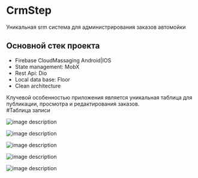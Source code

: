 # CrmStep

Уникальная srm система для администрирования заказов автомойки

## Основной стек проекта

- Firebase CloudMassaging Android|IOS
- State management: MobX
- Rest Api: Dio
- Local data base: Floor
- Clean architecture


 Клучевой особенностью приложения является уникальная таблица для публикации, просмотра и редактирования заказов.  
 #Таблица записи
 
![image description](https://firebasestorage.googleapis.com/v0/b/stepcarmobile-25a0a.appspot.com/o/files_readme%2Fphoto_2022-03-01_16-38-01.jpg?alt=media&token=781e5509-56d2-4300-9ee6-cb3a6ce72654)

![image description](https://firebasestorage.googleapis.com/v0/b/stepcarmobile-25a0a.appspot.com/o/files_readme%2Fphoto_2022-03-01_16-49-24.jpg?alt=media&token=521a136b-befd-4721-babe-096ae161847b)

![image description](https://firebasestorage.googleapis.com/v0/b/stepcarmobile-25a0a.appspot.com/o/files_readme%2Fphoto_2022-03-01_16-38-01.jpg?alt=media&token=781e5509-56d2-4300-9ee6-cb3a6ce72654)

![image description](https://firebasestorage.googleapis.com/v0/b/stepcarmobile-25a0a.appspot.com/o/files_readme%2Fphoto_2022-03-01_16-38-01.jpg?alt=media&token=781e5509-56d2-4300-9ee6-cb3a6ce72654)

![image description](https://firebasestorage.googleapis.com/v0/b/stepcarmobile-25a0a.appspot.com/o/files_readme%2Fphoto_2022-03-01_16-38-01.jpg?alt=media&token=781e5509-56d2-4300-9ee6-cb3a6ce72654)
